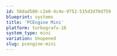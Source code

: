 ```yaml
---
id: 58dad580-c2e0-4c4e-9752-515d3d70d759
blueprint: systems
title: 'PCEngine Mini'
platform: turbografx-16
system_type: mini
variation: Unopened
slug: pcengine-mini
---
```

